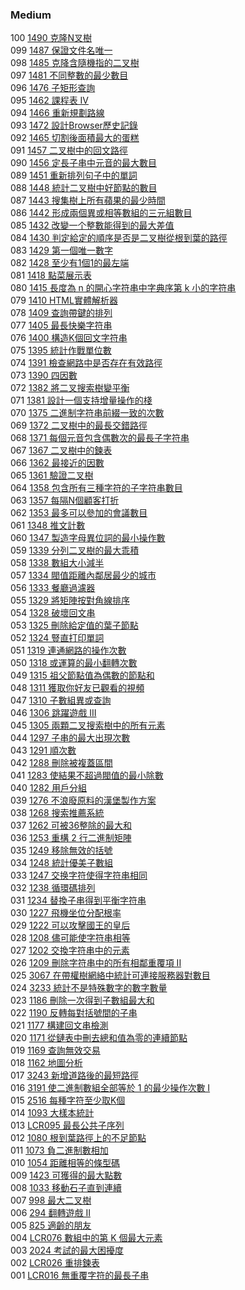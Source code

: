 ### Medium

100 [1490 克隆N叉樹](./Medium/1490.md)  
099 [1487 保證文件名唯一](./Medium/1487.md)  
098 [1485 克降含隨機指的二叉樹](./Medium/1485.md)  
097 [1481 不同整數的最少數目](./Medium/1481.md)  
096 [1476 子矩形查詢](./Medium/1476.md)  
095 [1462 課程表 IV](./Medium/1462.md)  
094 [1466 重新規劃路線](./Medium/1466.md)  
093 [1472 設計Browser歷史記錄](./Medium/1472.md)  
092 [1465 切割後面積最大的蛋糕](./Medium/1465.md)  
091 [1457 二叉樹中的回文路徑](./Medium/1457.md)  
090 [1456 定長子串中元音的最大數目](./Medium/1456.md)  
089 [1451 重新排列句子中的單詞](./Medium/1451.md)  
088 [1448 統計二叉樹中好節點的數目](./Medium/1448.md)  
087 [1443 搜集樹上所有蘋果的最少時間](./Medium/1443.md)  
086 [1442 形成兩個異或相等數組的三元組數目](./Medium/1442.md)  
085 [1432 改變一个整數能得到的最大差值](./Medium/1432.md)  
084 [1430 判定給定的順序是否是二叉樹從根到葉的路徑](./Medium/1430.md)  
083 [1429 第一個唯一數字](./Medium/1429.md)  
082 [1428 至少有1個1的最左端](./Medium/1428.md)  
081 [1418 點菜展示表](./Medium/1418.md)  
080 [1415 長度為 n 的開心字符串中字典序第 k 小的字符串](./Medium/1415.md)  
079 [1410 HTML實體解析器](./Medium/1410.md)  
078 [1409 查詢帶鍵的排列](./Medium/1409.md)  
077 [1405 最長快樂字符串](./Medium/1405.md)  
076 [1400 構造K個回文字符串](./Medium/1400.md)   
075 [1395 統計作戰單位數](./Medium/1395.md)  
074 [1391 檢查網路中是否存在有效路徑](./Medium/1391.md)  
073 [1390 四因數](./Medium/1390.md)  
072 [1382 將二叉搜索樹變平衡](./Medium/1382.md)  
071 [1381 設計一個支持增量操作的棧](./Medium/1381.md)  
070 [1375 二進制字符串前綴一致的次數](./Medium/1375.md)  
069 [1372 二叉樹中的最長交錯路徑](./Medium/1372.md)  
068 [1371 每個元音包含偶數次的最長子字符串](./Medium/1371.md)   
067 [1367 二叉樹中的鍊表](./Medium/1367.md)  
066 [1362 最接近的因數](./Medium/1362.md)  
065 [1361 驗證二叉樹](./Medium/1361.md)   
064 [1358 包含所有三種字符的子字符串數目](./Medium/1358.md)  
063 [1357 每隔N個顧客打折](./Medium/1357.md)  
062 [1353 最多可以參加的會議數目](./Medium/1353.md)  
061 [1348 推文計數](./Medium/1348.md)  
060 [1347 製造字母異位詞的最小操作數](./Medium/1347.md)  
059 [1339 分列二叉樹的最大乖積](./Medium/1339.md)  
058 [1338 數組大小減半](./Medium/1338.md)  
057 [1334 閥值距離內鄰居最少的城市](./Medium/1334.md)  
056 [1333 餐廳過濾器](./Medium/1333.md)  
055 [1329 將矩陣按對角線排序](./Medium/1329.md)  
054 [1328 破壞回文串](./Medium/1328.md)  
053 [1325 刪除給定值的葉子節點](./Medium/1325.md)  
052 [1324 豎直打印單詞](./Medium/1324.md)  
051 [1319 連通網路的操作次數](./Medium/1329.md)  
050 [1318 或運算的最小翻轉次數](./Medium/1318.md)  
049 [1315 祖父節點值為偶數的節點和](./Medium/1315.md)  
048 [1311 獲取你好友已觀看的視頻](./Medium/1311.md)  
047 [1310 子數組異或查詢](./Medium/1310.md)  
046 [1306 跳躍遊戲 III](./Medium/1306.md)  
045 [1305 兩顆二叉搜索樹中的所有元素](./Medium/1305.md)  
044 [1297 子串的最大出現次數](./Medium/1297.md)  
043 [1291 順次數](./Medium/1291.md)  
042 [1288 刪除被複蓋區間](./Medium/1288.md)  
041 [1283 使結果不超過閥值的最小除數](./Medium/1283.md)  
040 [1282 用戶分組](./Medium/1282.md)  
039 [1276 不浪廢原料的漢堡製作方案](./Medium/1276.md)  
038 [1268 搜索推薦系統](./Medium/1268.md)  
037 [1262 可被36整除的最大和](./Medium/1262.md)  
036 [1253 重構 2 行二進制矩陣](./Medium/1253.md)  
035 [1249 移除無效的括號](./Medium/1249.md)  
034 [1248 統計優美子數組](./Medium/1248.md)  
033 [1247 交换字符使得字符串相同](./Medium/1247.md)  
032 [1238 循環碼排列](./Medium/1238.md)  
031 [1234 替換子串得到平衡字符串](./Medium/1234.md)  
030 [1227 飛機坐位分配根率](./Medium/1227.md)  
029 [1222 可以攻擊國王的皇后](./Medium/1222.md)  
028 [1208 儘可能使字符串相等](./Medium/1208.md)  
027 [1202 交換字符串中的元素](./Medium/1202.md)  
026 [1209 刪除字符串中的所有相鄰重覆項 II](./Medium/1209.md)  
025 [3067 在帶權樹網絡中統計可連接服務器對數目](./Medium/3067.md)  
024 [3233 統計不是特殊數字的數字數量](./Medium/3233.md)  
023 [1186 刪除一次得到子數組最大和](./Medium/1186.md)  
022 [1190 反轉每對括號間的子串](./Medium/1190.md)  
021 [1177 構建回文串檢測](./Medium/1177.md)  
020 [1171 從鏈表中刪去總和值為零的連續節點](./Medium/1171.md)  
019 [1169 查詢無效交易](./Medium/1169.md)  
018 [1162 地圖分析](./Medium/1162.md)  
017 [3243 新增道路後的最短路徑](./Medium/3243.md)  
016 [3191 使二進制數組全部等於 1 的最少操作次數 I](./Medium/3191.md)  
015 [2516 每種字符至少取K個](./Medium/2516.md)  
014 [1093 大樣本統計](./Medium/1093.md)  
013 [LCR095 最長公共子序列](./Medium/LCR095.md)  
012 [1080 根到葉路徑上的不足節點](./Medium/1080.md)  
011 [1073 負二進制數相加](./Medium/1073.md)  
010 [1054 距離相等的條型碼](./Medium/1054.md)  
009 [1423 可獲得的最大點數](./Medium/1423.md)  
008 [1033 移動石子直到連續](./Medium/1033.md)  
007 [998 最大二叉樹](./Medium/998.md)  
006 [294 翻轉遊戲 II](./Medium/294.md)  
005 [825 適齡的朋友](./Medium/825.md)  
004 [LCR076 數組中的第 K 個最大元素](./Medium/LCR076.md)  
003 [2024 考試的最大困擾度](./Medium/2024.md)  
002 [LCR026 重排鍊表](./Medium/LCR026.md)   
001 [LCR016 無重覆字符的最長子串](./Medium/LCR016.md)   